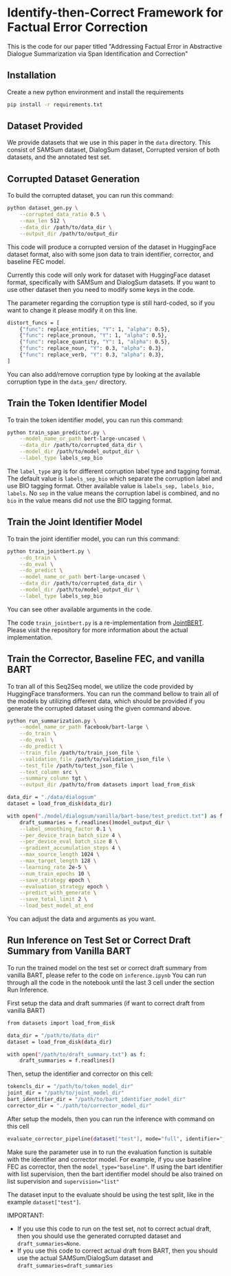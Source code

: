 # Identify-then-Correct Framework for Factual Error Correction

This is the code for our paper titled "Addressing Factual Error in Abstractive Dialogue Summarization via Span Identification and Correction"

## Installation

Create a new python environment and install the requirements

```sh
pip install -r requirements.txt
```

## Dataset Provided

We provide datasets that we use in this paper in the `data` directory. This consist of SAMSum dataset, DialogSum dataset, Corrupted version of both datasets, and the annotated test set.

## Corrupted Dataset Generation

To build the corrupted dataset, you can run this command:

```sh
python dataset_gen.py \
    --corrupted_data_ratio 0.5 \
    --max_len 512 \
    --data_dir /path/to/data_dir \
    --output_dir /path/to/output_dir
```

This code will produce a corrupted version of the dataset in HuggingFace dataset format, also with some json data to train identifier, corrector, and baseline FEC model.

Currently this code will only work for dataset with HuggingFace dataset format, specifically with SAMSum and DialogSum datasets. If you want to use other dataset then you need to modify some keys in the code.

The parameter regarding the corruption type is still hard-coded, so if you want to change it please modify it on this line.

```sh
distort_funcs = [
    {"func": replace_entities, "Y": 1, "alpha": 0.5},
    {"func": replace_pronoun, "Y": 1, "alpha": 0.5},
    {"func": replace_quantity, "Y": 1, "alpha": 0.5},
    {"func": replace_noun, "Y": 0.3, "alpha": 0.3},
    {"func": replace_verb, "Y": 0.3, "alpha": 0.3},
]
```

You can also add/remove corruption type by looking at the available corruption type in the `data_gen/` directory.

## Train the Token Identifier Model

To train the token identifier model, you can run this command:

```sh
python train_span_predictor.py \
    --model_name_or_path bert-large-uncased \
    --data_dir /path/to/corrupted_data_dir \
    --model_dir /path/to/model_output_dir \
    --label_type labels_sep_bio
```

The `label_type` arg is for different corruption label type and tagging format. The default value is `labels_sep_bio` which separate the corruption label and use BIO tagging format. Other available value is `labels_sep, labels_bio, labels`. No `sep` in the value means the corruption label is combined, and no `bio` in the value means did not use the BIO tagging format.

## Train the Joint Identifier Model

To train the joint identifier model, you can run this command:

```sh
python train_jointbert.py \
    --do_train \
    --do_eval \
    --do_predict \
    --model_name_or_path bert-large-uncased \
    --data_dir /path/to/corrupted_data_dir \
    --model_dir /path/to/model_output_dir \
    --label_type labels_sep_bio
```

You can see other available arguments in the code.

The code `train_jointbert.py` is a re-implementation from [JointBERT](https://github.com/monologg/JointBERT). Please visit the repository for more information about the actual implementation.

## Train the Corrector, Baseline FEC, and vanilla BART

To tran all of this Seq2Seq model, we utilize the code provided by HuggingFace transformers. You can run the command bellow to train all of the models by utilizing different data, which should be provided if you generate the corrupted dataset using the given command above.

```sh
python run_summarization.py \
    --model_name_or_path facebook/bart-large \
    --do_train \
    --do_eval \
    --do_predict \
    --train_file /path/to/train_json_file \
    --validation_file /path/to/validation_json_file \
    --test_file /path/to/test_json_file \
    --text_column src \
    --summary_column tgt \
    --output_dir /path/to/from datasets import load_from_disk

data_dir = "./data/dialogsum"
dataset = load_from_disk(data_dir)

with open("./model/dialogsum/vanilla/bart-base/test_predict.txt") as f:
    draft_summaries = f.readlines()model_output_dir \
    --label_smoothing_factor 0.1 \
    --per_device_train_batch_size 4 \
    --per_device_eval_batch_size 8 \
    --gradient_accumulation_steps 4 \
    --max_source_length 1024 \
    --max_target_length 128 \
    --learning_rate 2e-5 \
    --num_train_epochs 10 \
    --save_strategy epoch \
    --evaluation_strategy epoch \
    --predict_with_generate \
    --save_total_limit 2 \
    --load_best_model_at_end
```

You can adjust the data and arguments as you want.

## Run Inference on Test Set or Correct Draft Summary from Vanilla BART

To run the trained model on the test set or correct draft summary from vanilla BART, please refer to the code on `inference.ipynb` You can run through all the code in the notebook until the last 3 cell under the section Run Inference.

First setup the data and draft summaries (if want to correct draft from vanilla BART)

```sh
from datasets import load_from_disk

data_dir = "/path/to/data_dir"
dataset = load_from_disk(data_dir)

with open("/path/to/draft_summary.txt") as f:
    draft_summaries = f.readlines()
```

Then, setup the identifier and corrector on this cell:

```sh
tokencls_dir = "/path/to/token_model_dir"
joint_dir = "/path/to/joint_model_dir"
bart_identifier_dir = "/path/to/bart_identifier_model_dir"
corrector_dir = "./path/to/corrector_model_dir"
```

After setup the models, then you can run the inference with command on this cell

```sh
evaluate_corrector_pipeline(dataset["test"], mode="full", identifier="joint", supervision="tag", model_type="baseline", iterative=False, max_iter=5, prompt=None, draft_summaries=None)
```

Make sure the parameter use in to run the evaluation function is suitable with the identifier and corrector model. For example, if you use baseline FEC as corrector, then the `model_type="baseline"`. If using the bart identifier with list supervision, then the bart identifier model should be also trained on list supervision and `supervision="list"`

The dataset input to the evaluate should be using the test split, like in the example `dataset["test"]`.

IMPORTANT: 
- If you use this code to run on the test set, not to correct actual draft, then you should use the generated corrupted dataset and `draft_summaries=None`.
- If you use this code to correct actual draft from BART, then you should use the actual SAMSum/DialogSum dataset and `draft_summaries=draft_summaries`